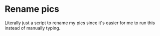 # Rename pics
Literally just a script to rename my pics since it's easier for me to run this instead of manually typing.
